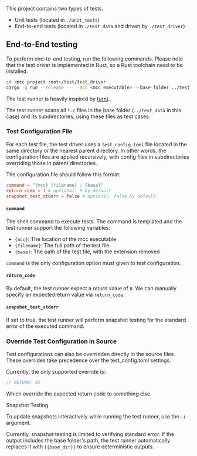 This project contains two types of tests.

- Unit tests (located in `./unit_tests`)
- End-to-end tests (located in `./test_data` and driven by `./test_driver`)

## End-to-End testing

To perform end-to-end testing, run the following commands. Please note that the test driver is implemented in Rust, so a
Rust toolchain need to be installed.

```sh
cd <mcc project root>/test/test_driver
cargo -q run --release -- --mcc <mcc executable> --base-folder ../test_data
```

The test runner is heavily inspired by [turnt](https://pypi.org/project/turnt/).

The test runner scans all `*.c` files in the base folder (`../test_data` in this case) and its subdirectories, using
these files as test cases.

### Test Configuration File

For each test file, the test driver uses a `test_config.toml` file located in the same directory or the nearest parent
directory. In other words, the configuration files are applied recursively, with config files in subdirectories
overriding those in parent directories.

The configuration file should follow this format:

```toml
command = "{mcc} {filename} ; {base}"
return_code = 1 # optional: 0 by default
snapshot_test_stderr = false # optional: false by default
```

#### `command`

The shell command to execute tests. The command is templated and the test runner support the following variables:

- `{mcc}`: The location of the mcc executable
- `{filename}`: The full path of the test file
- `{base}`: The path of the test file, with the extension removed

`command` is the only configuration option must given to test configuration.

#### `return_code`

By default, the test runner expect a return value of `0`. We can manually specify an expectedreturn value via
`return_code`.

#### `snapshot_test_stderr`

If set to true, the test runner will perform snapshot testing for the standard error of the executed command.

### Override Test Configuration in Source

Test configurations can also be overridden directly in the source files. These overrides take precedence over the
test_config.toml settings.

Currently, the only supported override is:

```c
// RETURN: 42
```

Which override the expected return code to something else.

Snapshot Testing

To update snapshots interactively while running the test runner, use the `-i` argument.

Currently, snapshot testing is limited to verifying standard error. If the output includes the base folder's path, the test runner automatically replaces it with `{{base_dir}}` to ensure deterministic outputs.
